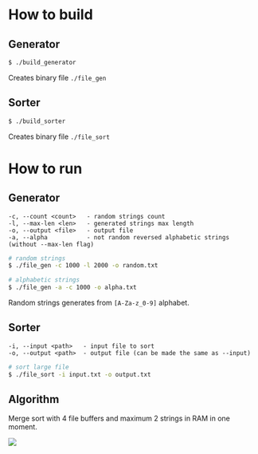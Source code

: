 # How to build

## Generator

```bash
$ ./build_generator
```

Creates binary file `./file_gen`

## Sorter

```bash
$ ./build_sorter
```

Creates binary file `./file_sort`

# How to run

## Generator

```
-c, --count <count>   - random strings count
-l, --max-len <len>   - generated strings max length
-o, --output <file>   - output file
-a, --alpha           - not random reversed alphabetic strings (without --max-len flag)
```

```bash
# random strings
$ ./file_gen -c 1000 -l 2000 -o random.txt

# alphabetic strings
$ ./file_gen -a -c 1000 -o alpha.txt
```

Random strings generates from `[A-Za-z_0-9]` alphabet.

## Sorter

```
-i, --input <path>   - input file to sort
-o, --output <path>  - output file (can be made the same as --input)
```

```bash
# sort large file
$ ./file_sort -i input.txt -o output.txt
```

## Algorithm

Merge sort with 4 file buffers and maximum 2 strings in RAM in one moment. 

![](https://github.com/ivanrybin/large_file_sort/tree/algo_pic.png)